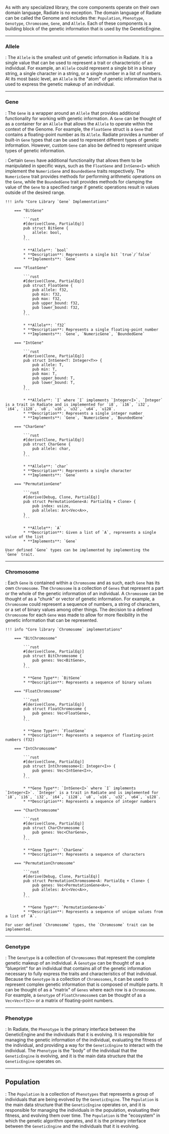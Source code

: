 As with any specialized library, the core components operate on their own domain language, Radiate is no exception. The domain language of Radiate can be called the Genome and includes the: `Population`, `Phenotype`, `Genotype`, `Chromosome`, `Gene`, and `Allele`. Each of these components is a building block of the genetic information that is used by the GeneticEngine. 

---

### Allele
: The `Allele` is the smallest unit of genetic information in Radiate. It is a single value that can be used to represent a trait or characteristic of an individual. For example, an `Allele` could represent a single bit in a binary string, a single character in a string, or a single number in a list of numbers. At its most basic level, an `Allele` is the "atom" of genetic information that is used to express the genetic makeup of an individual.

___
### Gene
: The `Gene` is a wrapper around an `Allele` that provides additional functionality for working with genetic information. A `Gene` can be thought of as a container for an `Allele` that allows the `Allele` to operate within the context of the Genome. For example, the `FloatGene` struct is a `Gene` that contains a floating-point number as its `Allele`. Radiate provides a number of built-in `Gene` types that can be used to represent different types of genetic information. However, custom `Gene` can also be defined to represent unique types of genetic information.

 : Certain `Genes` have additional functionality that allows them to be manipulated in specific ways, such as the `FloatGene` and `IntGene<I>` which implement the `NumericGene` and  `BoundedGene` traits respectively. The `NumericGene` trait provides methods for performing arithmetic operations on the `Gene`, while the `BoundedGene` trait provides methods for clamping the value of the `Gene` to a specified range if genetic operations result in values outside of the desired range.

    !!! info "Core Library `Gene` Implementations"

        === "BitGene"

            ```rust
            #[derive(Clone, PartialEq)]
            pub struct BitGene {
                allele: bool,
            }
            ```

            * **Allele**: `bool`
            * **Description**: Represents a single bit `true`/`false`
            * **Implements**: `Gene`

        === "FloatGene"

            ```rust
            #[derive(Clone, PartialEq)]
            pub struct FloatGene {
                pub allele: f32,
                pub min: f32,
                pub max: f32,
                pub upper_bound: f32,
                pub lower_bound: f32,
            }
            ```

            * **Allele**: `f32`
            * **Description**: Represents a single floating-point number
            * **Implements**: `Gene`, `NumericGene`, `BoundedGene`

        === "IntGene"

            ```rust
            #[derive(Clone, PartialEq)]
            pub struct IntGene<T: Integer<T>> {
                pub allele: T,
                pub min: T,
                pub max: T,
                pub upper_bound: T,
                pub lower_bound: T,
            }
            ```

            * **Allele**: `I` where `I` implements `Integer<I>`. `Integer` is a trait in Radiate and is implemented for `i8`, `i16`, `i32`, `i64`, `i128`, `u8`, `u16`, `u32`, `u64`, `u128`.
            * **Description**: Represents a single integer number
            * **Implements**: `Gene`, `NumericGene`, `BoundedGene`
    
        === "CharGene"

            ```rust
            #[derive(Clone, PartialEq)]
            pub struct CharGene {
                pub allele: char,
            }
            ```

            * **Allele**: `char`
            * **Description**: Represents a single character
            * **Implements**: `Gene`
    
        === "PermutationGene"

            ```rust
            #[derive(Debug, Clone, PartialEq)]
            pub struct PermutationGene<A: PartialEq + Clone> {
                pub index: usize,
                pub alleles: Arc<Vec<A>>,
            }
            ```

            * **Allele**: `A`
            * **Description**: Given a list of `A`, represents a single value of the list
            * **Implements**: `Gene`

    User defined `Gene` types can be implemented by implementing the `Gene` trait.


___
### Chromosome
: Each `Gene` is contained within a `Chromosome` and as such, each `Gene` has its own `Chromosome`.
The `Chromosome` is a collection of `Genes` that represent a part or the whole of the genetic information of an individual. A `Chromosome` can be thought of as a "chunk" or vector of genetic information. For example, a `Chromosome` could represent a sequence of numbers, a string of characters, or a set of binary values among other things. The decision to a defined `Chromosome` for each `Gene` was made to allow for more flexibility in the genetic information that can be represented. 

    !!! info "Core library `Chromosome` implementations"

        === "BitChromosome"

            ```rust
            #[derive(Clone, PartialEq)]
            pub struct BitChromosome {
                pub genes: Vec<BitGene>,
            }
            ```

            * **Gene Type**: `BitGene`
            * **Description**: Represents a sequence of binary values

        === "FloatChromosome"

            ```rust
            #[derive(Clone, PartialEq)]
            pub struct FloatChromosome {
                pub genes: Vec<FloatGene>,
            }
            ```

            * **Gene Type**: `FloatGene`
            * **Description**: Represents a sequence of floating-point numbers (f32)

        === "IntChromosome"

            ```rust
            #[derive(Clone, PartialEq)]
            pub struct IntChromosome<I: Integer<I>> {
                pub genes: Vec<IntGene<I>>,
            } 
            ```

            * **Gene Type**: `IntGene<I>` where `I` implements `Integer<I>`. `Integer` is a trait in Radiate and is implemented for `i8`, `i16`, `i32`, `i64`, `i128`, `u8`, `u16`, `u32`, `u64`, `u128`.
            * **Description**: Represents a sequence of integer numbers

        === "CharChromosome"

            ```rust
            #[derive(Clone, PartialEq)]
            pub struct CharChromosome {
                pub genes: Vec<CharGene>,
            }
            ```

            * **Gene Type**: `CharGene`
            * **Description**: Represents a sequence of characters

        === "PermutationChromosome"

            ```rust
            #[derive(Debug, Clone, PartialEq)]
            pub struct PermutationChromosome<A: PartialEq + Clone> {
                pub genes: Vec<PermutationGene<A>>,
                pub alleles: Arc<Vec<A>>,
            }
            ```

            * **Gene Type**: `PermutationGene<A>`
            * **Description**: Represents a sequence of unique values from a list of `A`.

    For user defined `Chromosome` types, the `Chromosome` trait can be implemented.

___
### Genotype
: The `Genotype` is a collection of `Chromosomes` that represent the complete genetic makeup of an individual. A `Genotype` can be thought of as a "blueprint" for an individual that contains all of the genetic information necessary to fully express the traits and characteristics of that individual. Because the `Genotype` is a collection of `Chromosomes`, it can be used to represent complex genetic information that is composed of multiple parts. It can be thought of as a "matrix" of `Genes` where each row is a `Chromosome`. For example, a `Genotype` of `FloatChromosome`s can be thought of as a `Vec<Vec<f32>>` or a matrix of floating-point numbers.

___
### Phenotype
: In Radiate, the `Phenotype` is the primary interface between the GeneticEngine and the individuals that it is evolving. It is responsible for managing the genetic information of the individual, evaluating the fitness of the individual, and providing a way for the `GeneticEngine` to interact with the individual. The `Phenotype` is the "body" of the individual that the `GeneticEngine` is evolving, and it is the main data structure that the `GeneticEngine` operates on.

___
## Population
: The `Population` is a collection of `Phenotypes` that represents a group of individuals that are being evolved by the `GeneticEngine`. The `Population` is the main data structure that the `GeneticEngine` operates on, and it is responsible for managing the individuals in the population, evaluating their fitness, and evolving them over time. The `Population` is the "ecosystem" in which the genetic algorithm operates, and it is the primary interface between the `GeneticEngine` and the individuals that it is evolving.
